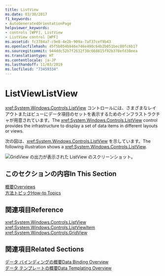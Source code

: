 ```yaml
---
title: ListView
ms.date: 03/30/2017
f1_keywords:
- AutoGeneratedOrientationPage
helpviewer_keywords:
- controls [WPF], ListView
- ListView control [WPF]
ms.assetid: fc3784a7-c9e8-4e2b-909a-7af37cef9b43
ms.openlocfilehash: 45f5b054b946e746e490c64b2b051bec80fc6b17
ms.sourcegitcommit: 944ddc52b7f2632f30c668815f92b378efd38eea
ms.translationtype: HT
ms.contentlocale: ja-JP
ms.lasthandoff: 11/03/2019
ms.locfileid: "73459334"
---
```

# <a name="listview"></a><span data-ttu-id="cbaa6-102">ListView</span><span class="sxs-lookup"><span data-stu-id="cbaa6-102">ListView</span></span>
<span data-ttu-id="cbaa6-103"><xref:System.Windows.Controls.ListView> コントロールには、さまざまなレイアウトまたはビューにデータ項目のセットを表示するためのインフラストラクチャが用意されています。</span><span class="sxs-lookup"><span data-stu-id="cbaa6-103">The <xref:System.Windows.Controls.ListView> control provides the infrastructure to display a set of data items in different layouts or views.</span></span>  
  
 <span data-ttu-id="cbaa6-104">次の図は、<xref:System.Windows.Controls.ListView> を示しています。</span><span class="sxs-lookup"><span data-stu-id="cbaa6-104">The following illustration shows a <xref:System.Windows.Controls.ListView>.</span></span>  
  
 ![GridView の出力が表示された ListView のスクリーンショット。](./media/gridview-overview/listview-gridview-output.jpg)  
  
## <a name="in-this-section"></a><span data-ttu-id="cbaa6-106">このセクションの内容</span><span class="sxs-lookup"><span data-stu-id="cbaa6-106">In This Section</span></span>  
 [<span data-ttu-id="cbaa6-107">概要</span><span class="sxs-lookup"><span data-stu-id="cbaa6-107">Overviews</span></span>](listview-overviews.md)  
 [<span data-ttu-id="cbaa6-108">方法トピック</span><span class="sxs-lookup"><span data-stu-id="cbaa6-108">How-to Topics</span></span>](listview-how-to-topics.md)  
  
## <a name="reference"></a><span data-ttu-id="cbaa6-109">関連項目</span><span class="sxs-lookup"><span data-stu-id="cbaa6-109">Reference</span></span>  
 <xref:System.Windows.Controls.ListView>  
  <xref:System.Windows.Controls.ListViewItem>  
  <xref:System.Windows.Controls.GridView>  
  
## <a name="related-sections"></a><span data-ttu-id="cbaa6-110">関連項目</span><span class="sxs-lookup"><span data-stu-id="cbaa6-110">Related Sections</span></span>  
 [<span data-ttu-id="cbaa6-111">データ バインディングの概要</span><span class="sxs-lookup"><span data-stu-id="cbaa6-111">Data Binding Overview</span></span>](../../../desktop-wpf/data/data-binding-overview.md)  
  [<span data-ttu-id="cbaa6-112">データ テンプレートの概要</span><span class="sxs-lookup"><span data-stu-id="cbaa6-112">Data Templating Overview</span></span>](../data/data-templating-overview.md)
